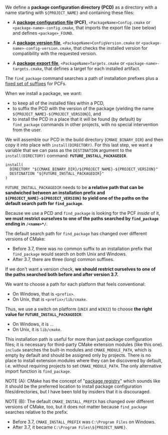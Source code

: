 We define a **package configuration directory (PCD)** as a directory with
a name starting with `${PROJECT_NAME}` and containing these files:

- A **[package configuration file][] (PCF)**, `<PackageName>Config.cmake` or
  `<package-name>-config.cmake`, that imports the export file (see below) and
  defines `<package>_FOUND`.

- A **[package version file][]**, `<PackageName>ConfigVersion.cmake` or
  `<package-name>-config-version.cmake`, that checks the installed version for
  compatibility with the requested version.

- A **[package export file][]**, `<PackageName>Targets.cmake` or
  `<package-name>-targets.cmake`, that defines a target for each installed
  artifact.

[package configuration file]: https://cmake.org/cmake/help/latest/manual/cmake-packages.7.html#package-configuration-file
[package version file]: https://cmake.org/cmake/help/latest/manual/cmake-packages.7.html#package-version-file
[package export file]: https://cmake.org/cmake/help/latest/command/install.html#installing-exports

The `find_package` command searches a path of installation prefixes plus
a [fixed set of
suffixes](https://cmake.org/cmake/help/latest/command/find_package.html#search-procedure)
for PCFs.

When we install a package, we want:

- to keep all of the installed files within a PCD,
- to suffix the PCD with the version of the package (yielding the name
  `${PROJECT_NAME}-${PROJECT_VERSION}`), and
- to install the PCD in a place that it will be found (by default) by
  `find_package` commands in other projects, with no special intervention from
  the user.

We will assemble our PCD in the build directory (`CMAKE_BINARY_DIR`) and then
copy it into place with `install(DIRECTORY)`. For this last step, we want
a variable that we can pass as the `DESTINATION` argument to the
`install(DIRECTORY)` command: **`FUTURE_INSTALL_PACKAGEDIR`**.

    install(
      DIRECTORY "${CMAKE_BINARY_DIR}/${PROJECT_NAME}-${PROJECT_VERSION}"
      DESTINATION "${FUTURE_INSTALL_PACKAGEDIR}"
    )

`FUTURE_INSTALL_PACKAGEDIR` needs to be **a relative path that can be
sandwiched between an installation prefix and
`${PROJECT_NAME}-${PROJECT_VERSION}` to yield one of the paths on the default
search path for `find_package`**.

Because we use a PCD and `find_package` is looking for the PCF *inside* of it,
**we must restrict ourselves to one of the paths searched by `find_package`
ending in `/<name>*/`**.

The default search path for `find_package` has changed over different
versions of CMake:

- Before 3.7, there was no common suffix to an installation prefix that
  `find_package` would search on both Unix and Windows.
- After 3.7, there are three (long) common suffixes.

If we don't want a version check, **we should restrict ourselves to one of the
paths searched both before and after version 3.7.**

We want to choose a path for each platform that feels conventional:

- On Windows, that is `<prefix>`.
- On Unix, that is `<prefix>/lib/cmake`.

Thus, we use a switch on platform (`UNIX` and `WIN32`) to choose **the right
value for `FUTURE_INSTALL_PACKAGEDIR`**:

- On Windows, it is `.`.
- On Unix, it is `lib/cmake`.

This installation path is useful for more than just package configuration
files; it is necessary for third-party CMake extension modules (like this
one). `include` searches the built-in modules and `CMAKE_MODULE_PATH`, which
is empty by default and should be assigned only by projects. There is no
place to install extension modules where they can be discovered by default,
i.e. without requiring projects to set `CMAKE_MODULE_PATH`. The only
alternative import function is `find_package`.

NOTE (A): CMake has the concept of "[package registry][]" which sounds like it
should be the preferred location to install package configuration
files/directories, but I have been told by insiders that it is discouraged.

[package registry]: https://cmake.org/cmake/help/v3.14/manual/cmake-packages.7.html#package-registry

NOTE (B): The default `CMAKE_INSTALL_PREFIX` has changed over different
versions of CMake, too, but it does not matter because `find_package` searches
relative to the prefix.

- Before 3.7, `CMAKE_INSTALL_PREFIX` was `C:\Program Files` on Windows.
- After 3.7, it became `C:\Program Files\${PROJECT_NAME}`.
